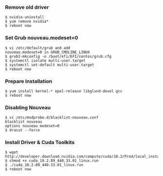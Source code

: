 
### Remove old driver

```
$ nvidia-uninstall
$ yum remove nvidia*
$ reboot now
```

### Set Grub nouveau.modeset=0

```
$ vi /etc/default/grub and add nouveau.modeset=0 in GRUB_CMDLINE_LINUX 
$ grub2-mkconfig -o /boot/efi/EFI/centos/grub.cfg
$ systemctl isolate multi-user.target
$ systemctl set-default multi-user.target
$ reboot now
```

### Prepare Installation

```
$ yum install kernel-* epel-release libglvnd-devel gcc
$ reboot now
```

### Disabling Nouveau

```
$ vi /etc/modprobe.d/blacklist-nouveau.conf 
blacklist nouveau
options nouveau modeset=0
$ dracut --force
```

### Install Driver & Cuda Toolkits

```
$ wget http://developer.download.nvidia.com/compute/cuda/10.2/Prod/local_installers/cuda_10.2.89_440.33.01_linux.run
$ chmod +x cuda_10.2.89_440.33.01_linux.run
$ ./cuda_10.2.89_440.33.01_linux.run
$ reboot now
```
